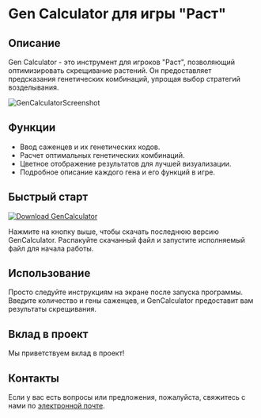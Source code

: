 # Gen Calculator для игры "Раст"

## Описание
Gen Calculator - это инструмент для игроков "Раст", позволяющий оптимизировать скрещивание растений. Он предоставляет предсказания генетических комбинаций, упрощая выбор стратегий возделывания.

![GenCalculatorScreenshot](https://files.facepunch.com/rust/item/clone.hemp_512.png)

## Функции
- Ввод саженцев и их генетических кодов.
- Расчет оптимальных генетических комбинаций.
- Цветное отображение результатов для лучшей визуализации.
- Подробное описание каждого гена и его функций в игре.

## Быстрый старт
[![Download GenCalculator](https://img.shields.io/badge/download-GenCalculator-green.svg)](https://github.com/FADE365/Gen-Calculator/releases/download/%23v_1/GenCalculator.exe)

Нажмите на кнопку выше, чтобы скачать последнюю версию GenCalculator. Распакуйте скачанный файл и запустите исполняемый файл для начала работы.

## Использование
Просто следуйте инструкциям на экране после запуска программы. Введите количество и гены саженцев, и GenCalculator предоставит вам результаты скрещивания.

## Вклад в проект
Мы приветствуем вклад в проект!

## Контакты
Если у вас есть вопросы или предложения, пожалуйста, свяжитесь с нами по [электронной почте](getting.bdi@gmail.com).
